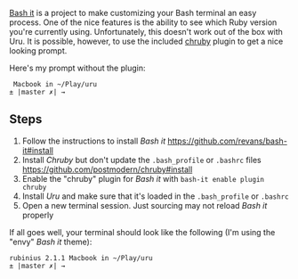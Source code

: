 [Bash it](https://github.com/revans/bash-it) is a project to make customizing your Bash terminal an easy process. One of the nice features is the ability to see which Ruby version you're currently using. Unfortunately, this doesn't work out of the box with Uru. It is possible, however, to use the included [chruby](https://github.com/postmodern/chruby) plugin to get a nice looking prompt.

Here's my prompt without the plugin:

```
 Macbook in ~/Play/uru
± |master ✗| → 
```

## Steps

1. Follow the instructions to install *Bash it* https://github.com/revans/bash-it#install
2. Install *Chruby* but don't update the `.bash_profile` or `.bashrc` files https://github.com/postmodern/chruby#install
3. Enable the "chruby" plugin for *Bash it* with `bash-it enable plugin chruby`
4. Install *Uru* and make sure that it's loaded in the `.bash_profile` or `.bashrc`
5. Open a new terminal session. Just sourcing may not reload *Bash it* properly

If all goes well, your terminal should look like the following (I'm using the "envy" *Bash it* theme):

```
rubinius 2.1.1 Macbook in ~/Play/uru
± |master ✗| → 
```
